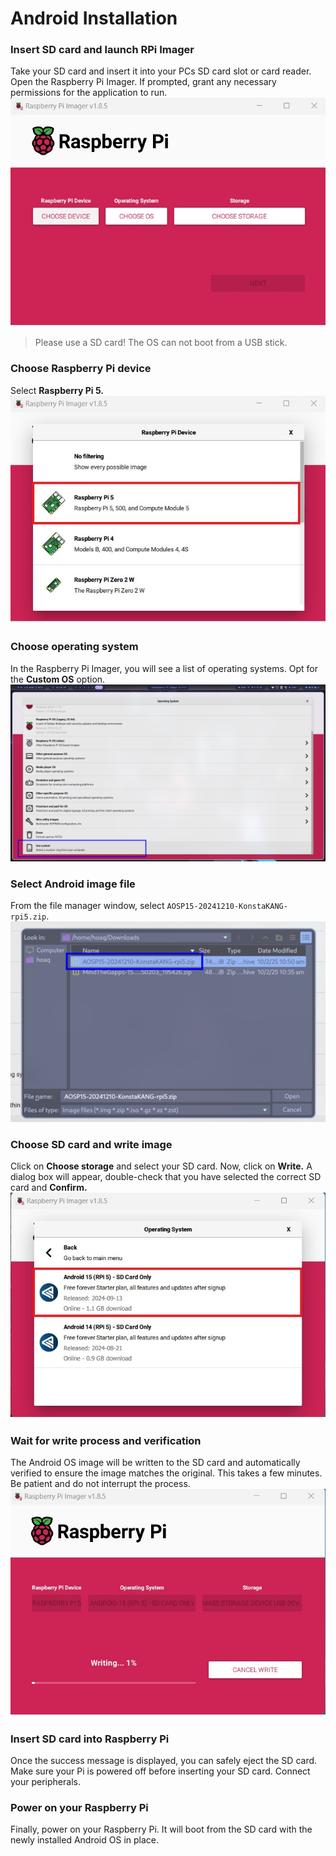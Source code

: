 # Android Installation
### Insert SD card and launch RPi Imager
Take your SD card and insert it into your PCs SD card slot or card reader. Open the Raspberry Pi Imager. If prompted, grant any necessary permissions for the application to run.
![](./assets/1_rpimager.jpeg)
> Please use a SD card! The OS can not boot from a USB stick.
### Choose Raspberry Pi device 
Select **Raspberry Pi 5.**
![](./assets/2_.jpeg)
### Choose operating system
In the Raspberry Pi Imager, you will see a list of operating systems. Opt for the **Custom OS** option.
![](./assets/3_selectOS.png)
### Select Android image file
From the file manager window, select `AOSP15-20241210-KonstaKANG-rpi5.zip`.
![](./assets/4_selectOS_file.png)
### Choose SD card and write image
Click on **Choose storage** and select your SD card. Now, click on **Write.** A dialog box will appear, double-check that you have selected the correct SD card and **Confirm.**
![](./assets/5_selectAndroid.jpeg)
### Wait for write process and verification
The Android OS image will be written to the SD card and automatically verified to ensure the image matches the original. This takes a few minutes. Be patient and do not interrupt the process.
![](./assets/6_writeImage.jpeg)
### Insert SD card into Raspberry Pi
Once the success message is displayed, you can safely eject the SD card. Make sure your Pi is powered off before inserting your SD card. Connect your peripherals.
### Power on your Raspberry Pi
Finally, power on your Raspberry Pi. It will boot from the SD card with the newly installed Android OS in place.